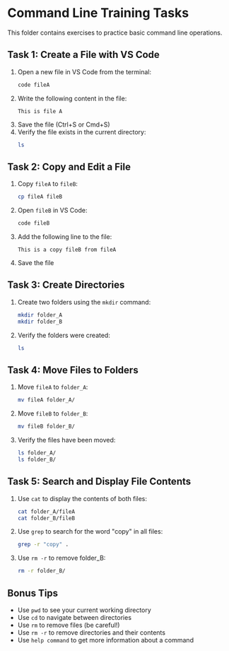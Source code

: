 # Command Line Training Tasks

This folder contains exercises to practice basic command line operations.

## Task 1: Create a File with VS Code

1. Open a new file in VS Code from the terminal:
   ```bash
   code fileA
   ```
2. Write the following content in the file:
   ```
   This is file A
   ```
3. Save the file (Ctrl+S or Cmd+S)
4. Verify the file exists in the current directory:
   ```bash
   ls
   ```

## Task 2: Copy and Edit a File

1. Copy `fileA` to `fileB`:
   ```bash
   cp fileA fileB
   ```
2. Open `fileB` in VS Code:
   ```bash
   code fileB
   ```
3. Add the following line to the file:
   ```
   This is a copy fileB from fileA
   ```
4. Save the file

## Task 3: Create Directories

1. Create two folders using the `mkdir` command:
   ```bash
   mkdir folder_A
   mkdir folder_B
   ```
2. Verify the folders were created:
   ```bash
   ls
   ```

## Task 4: Move Files to Folders

1. Move `fileA` to `folder_A`:
   ```bash
   mv fileA folder_A/
   ```
2. Move `fileB` to `folder_B`:
   ```bash
   mv fileB folder_B/
   ```
3. Verify the files have been moved:
   ```bash
   ls folder_A/
   ls folder_B/
   ```

## Task 5: Search and Display File Contents

1. Use `cat` to display the contents of both files:
   ```bash
   cat folder_A/fileA
   cat folder_B/fileB
   ```
2. Use `grep` to search for the word "copy" in all files:
   ```bash
   grep -r "copy" .
   ```
3. Use `rm -r` to remove folder_B:     
   ```bash
   rm -r folder_B/
   ```

## Bonus Tips

- Use `pwd` to see your current working directory
- Use `cd` to navigate between directories
- Use `rm` to remove files (be careful!)
- Use `rm -r` to remove directories and their contents
- Use `help command` to get more information about a command
